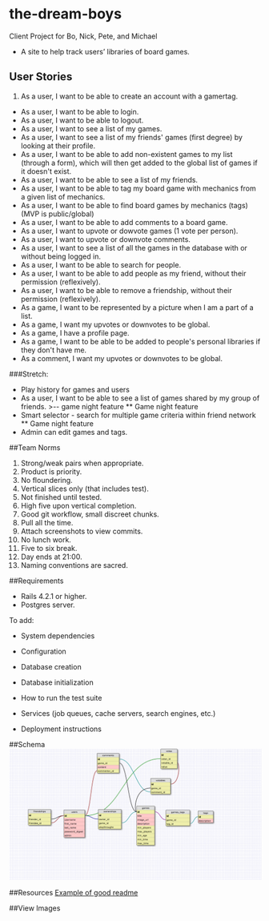# the-dream-boys
Client Project for Bo, Nick, Pete, and Michael
- A site to help track users’ libraries of board games.

## User Stories
1. As a user, I want to be able to create an account with a gamertag.
- As a user, I want to be able to login.
- As a user, I want to be able to logout.
- As a user, I want to see a list of my games.
- As a user, I want to see a list of my friends' games (first degree) by looking at their profile.
- As a user, I want to be able to add non-existent games to my list (through a form), which will then get added to the global list of games if it doesn't exist.
- As a user, I want to be able to see a list of my friends.
- As a user, I want to be able to tag my board game with mechanics from a given list of mechanics.
- As a user, I want to be able to find board games by mechanics (tags) (MVP is public/global)
- As a user, I want to be able to add comments to a board game.
- As a user, I want to upvote or dowvote games (1 vote per person).
- As a user, I want to upvote or downvote comments.
- As a user, I want to see a list of all the games in the database with or without being logged in.
- As a user, I want to be able to search for people.
- As a user, I want to be able to add people as my friend, without their permission (reflexively).
- As a user, I want to be able to remove a friendship, without their permission (reflexively).
- As a game, I want to be represented by a picture when I am a part of a list.
- As a game, I want my upvotes or downvotes to be global.
- As a game, I have a profile page.
- As a game, I want to be able to be added to people's personal libraries if they don't have me.
- As a comment, I want my upvotes or downvotes to be global.

###Stretch:
- Play history for games and users
- As a user, I want to be able to see a list of games shared by my group of friends. >-- game night feature ** Game night feature
- Smart selector - search for multiple game criteria within friend network ** Game night feature
- Admin can edit games and tags.

##Team Norms
1. Strong/weak pairs when appropriate.
2. Product is priority.
3. No floundering.
4. Vertical slices only (that includes test).
5. Not finished until tested.
6. High five upon vertical completion.
7. Good git workflow, small discreet chunks.
8. Pull all the time.
9. Attach screenshots to view commits.
10. No lunch work.
11. Five to six break.
12. Day ends at 21:00.
13. Naming conventions are sacred.

##Requirements
- Rails 4.2.1 or higher.
- Postgres server.

To add:

* System dependencies

* Configuration

* Database creation

* Database initialization

* How to run the test suite

* Services (job queues, cache servers, search engines, etc.)

* Deployment instructions

##Schema
![DreamsBoys Schema](dreamboys-schema.png)

##Resources
[Example of good readme](https://github.com/devdame/DBC-final-project)

##View Images
